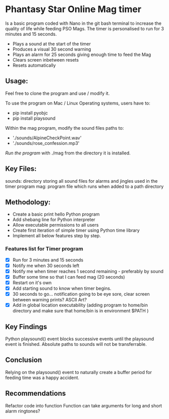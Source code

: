 # Phantasy Star Online Mag timer 
Is a basic program coded with Nano in the git bash terminal to increase the quality of life while feeding PSO Mags.
The timer is personalised to run for 3 minutes and 15 seconds.  
- Plays a sound at the start of the timer  
- Produces a visual 30 second warning  
- Plays an alarm for 25 seconds giving enough time to feed the Mag  
- Clears screen inbetween resets  
- Resets automatically

## Usage:
Feel free to clone the program and use / modify it.

To use the program on Mac / Linux Operating systems, users have to:

- pip install pyobjc
- pip install playsound


Within the mag program, modify the sound files paths to:
- './sounds/AlpineCheckPoint.wav'
- './sounds/rose_confession.mp3'


*Run the program* with ./mag from the directory it is installed.


## Key Files:
sounds: directory storing all sound files for alarms and jingles used in the timer program
mag: program file which runs when added to a path directory 

## Methodology:
- Create a basic print hello Python program 
- Add shebang line for Python interpreter
- Allow executable permissions to all users
- Create first iteration of simple timer using Python time library
- Implement all below features step by step.

### Features list for Timer program
- [x]  Run for 3 minutes and 15 seconds
- [x]  Notify me when 30 seconds left
- [x]  Notify me when timer reaches 1 second remaining - preferably by sound
- [x]  Buffer some time so that I can feed mag (20 seconds)
- [x]  Restart on it's own
- [x]  Add starting sound to know when timer  begins.
- [x]  30 seconds to go... notification going to be eye sore, clear screen between warning prints? ASCII Art?
- [x]  Add in global location executability (adding program to home/bin directory and make sure that home/bin is in environment $PATH )

## Key Findings
Python playsound() event blocks successive events until the playsound event is finished. 
Absolute paths to sounds will not be transferrable.

## Conclusion
Relying on the playsound() event to naturally create a buffer period for feeding time was a happy accident.

## Recommendations
Refactor code into function 
Function can take arguments for long and short alarm ringtones?


